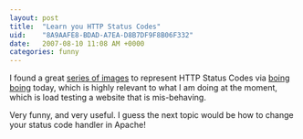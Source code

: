 ```yaml
---
layout: post
title:  "Learn you HTTP Status Codes"
uid:	"8A9AAFE8-BDAD-A7EA-D8B7DF9F8B06F332"
date:   2007-08-10 11:08 AM +0000
categories: funny
---
```

I found a great <a href="http://www.flickr.com/photos/apelad/sets/72157594388426362/
">series of images</a> to represent HTTP Status Codes via <a href="http://www.boingboing.net/2007/08/08/cartoons_for_http_er.html">boing boing</a> today, which is highly relevant to what I am doing at the moment, which is load testing a website that is mis-behaving. 

Very funny, and very useful. I guess the next topic would be how to change your status code handler in Apache!